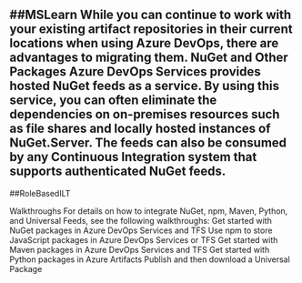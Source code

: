 ##MSLearn
While you can continue to work with your existing artifact repositories in their current locations when using Azure DevOps, there are advantages to migrating them.
NuGet and Other Packages
Azure DevOps Services provides hosted NuGet feeds as a service. By using this service, you can often eliminate the dependencies on on-premises resources such as file shares and locally hosted instances of NuGet.Server. The feeds can also be consumed by any Continuous Integration system that supports authenticated NuGet feeds.
---
##RoleBasedILT

Walkthroughs
For details on how to integrate NuGet, npm, Maven, Python, and Universal Feeds, see the following walkthroughs:
Get started with NuGet packages in Azure DevOps Services and TFS
Use npm to store JavaScript packages in Azure DevOps Services or TFS
Get started with Maven packages in Azure DevOps Services and TFS
Get started with Python packages in Azure Artifacts
Publish and then download a Universal Package
